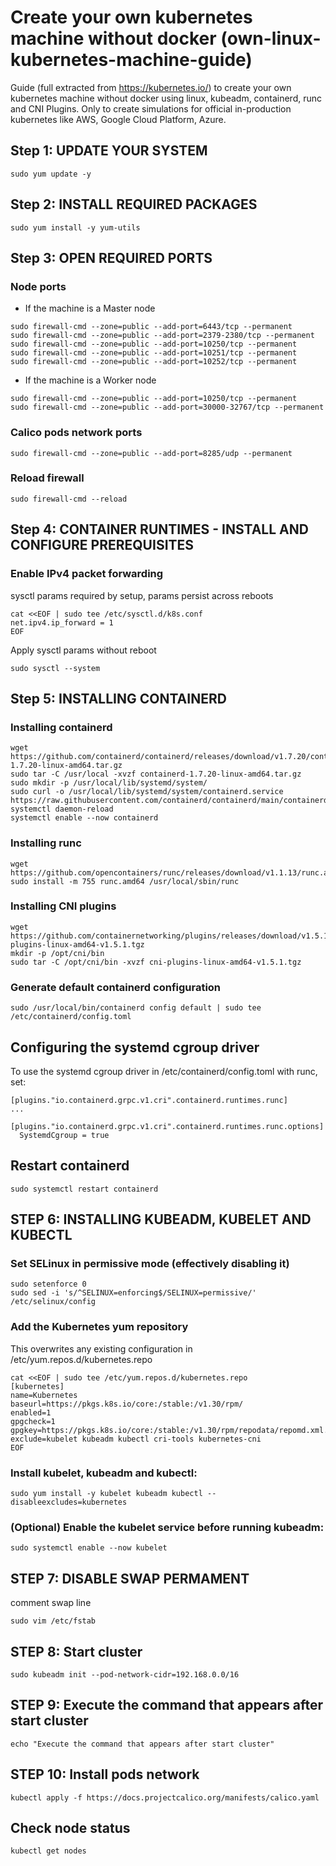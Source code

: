 # Create your own kubernetes machine without docker (own-linux-kubernetes-machine-guide)
Guide (full extracted from https://kubernetes.io/) to create your own kubernetes machine without docker using linux, kubeadm, containerd, runc and CNI Plugins.
Only to create simulations for official in-production kubernetes like AWS, Google Cloud Platform, Azure.

## Step 1: UPDATE YOUR SYSTEM
```
sudo yum update -y
```

## Step 2: INSTALL REQUIRED PACKAGES
```
sudo yum install -y yum-utils
```

##  Step 3: OPEN REQUIRED PORTS
### Node ports
- If the machine is a Master node
```
sudo firewall-cmd --zone=public --add-port=6443/tcp --permanent
sudo firewall-cmd --zone=public --add-port=2379-2380/tcp --permanent
sudo firewall-cmd --zone=public --add-port=10250/tcp --permanent
sudo firewall-cmd --zone=public --add-port=10251/tcp --permanent
sudo firewall-cmd --zone=public --add-port=10252/tcp --permanent
```

- If the machine is a Worker node
```
sudo firewall-cmd --zone=public --add-port=10250/tcp --permanent
sudo firewall-cmd --zone=public --add-port=30000-32767/tcp --permanent
```

### Calico pods network ports
```
sudo firewall-cmd --zone=public --add-port=8285/udp --permanent
```

### Reload firewall
```
sudo firewall-cmd --reload
```

##  Step 4: CONTAINER RUNTIMES - INSTALL AND CONFIGURE PREREQUISITES
### Enable IPv4 packet forwarding
sysctl params required by setup, params persist across reboots
```
cat <<EOF | sudo tee /etc/sysctl.d/k8s.conf
net.ipv4.ip_forward = 1
EOF
```
Apply sysctl params without reboot
```
sudo sysctl --system
```

## Step 5: INSTALLING CONTAINERD
### Installing containerd
```
wget https://github.com/containerd/containerd/releases/download/v1.7.20/containerd-1.7.20-linux-amd64.tar.gz
sudo tar -C /usr/local -xvzf containerd-1.7.20-linux-amd64.tar.gz
sudo mkdir -p /usr/local/lib/systemd/system/
sudo curl -o /usr/local/lib/systemd/system/containerd.service https://raw.githubusercontent.com/containerd/containerd/main/containerd.service
systemctl daemon-reload
systemctl enable --now containerd
```

### Installing runc
```
wget https://github.com/opencontainers/runc/releases/download/v1.1.13/runc.amd64
sudo install -m 755 runc.amd64 /usr/local/sbin/runc
```

### Installing CNI plugins
```
wget https://github.com/containernetworking/plugins/releases/download/v1.5.1/cni-plugins-linux-amd64-v1.5.1.tgz
mkdir -p /opt/cni/bin
sudo tar -C /opt/cni/bin -xvzf cni-plugins-linux-amd64-v1.5.1.tgz
```

### Generate default containerd configuration
```
sudo /usr/local/bin/containerd config default | sudo tee /etc/containerd/config.toml
```

## Configuring the systemd cgroup driver
To use the systemd cgroup driver in /etc/containerd/config.toml with runc, set:
```
[plugins."io.containerd.grpc.v1.cri".containerd.runtimes.runc]
...
  [plugins."io.containerd.grpc.v1.cri".containerd.runtimes.runc.options]
  SystemdCgroup = true
```

## Restart containerd
```
sudo systemctl restart containerd
```

## STEP 6: INSTALLING KUBEADM, KUBELET AND KUBECTL
### Set SELinux in permissive mode (effectively disabling it)
```
sudo setenforce 0
sudo sed -i 's/^SELINUX=enforcing$/SELINUX=permissive/' /etc/selinux/config
```

### Add the Kubernetes yum repository
This overwrites any existing configuration in /etc/yum.repos.d/kubernetes.repo
```
cat <<EOF | sudo tee /etc/yum.repos.d/kubernetes.repo
[kubernetes]
name=Kubernetes
baseurl=https://pkgs.k8s.io/core:/stable:/v1.30/rpm/
enabled=1
gpgcheck=1
gpgkey=https://pkgs.k8s.io/core:/stable:/v1.30/rpm/repodata/repomd.xml.key
exclude=kubelet kubeadm kubectl cri-tools kubernetes-cni
EOF
```

### Install kubelet, kubeadm and kubectl:
```
sudo yum install -y kubelet kubeadm kubectl --disableexcludes=kubernetes
```

### (Optional) Enable the kubelet service before running kubeadm:
```
sudo systemctl enable --now kubelet
```

## STEP 7: DISABLE SWAP PERMAMENT
comment swap line
```
sudo vim /etc/fstab
```

## STEP 8: Start cluster
```
sudo kubeadm init --pod-network-cidr=192.168.0.0/16
```

## STEP 9: Execute the command that appears after start cluster
```
echo "Execute the command that appears after start cluster"
```

## STEP 10: Install pods network
```
kubectl apply -f https://docs.projectcalico.org/manifests/calico.yaml
```

## Check node status
```
kubectl get nodes
```

